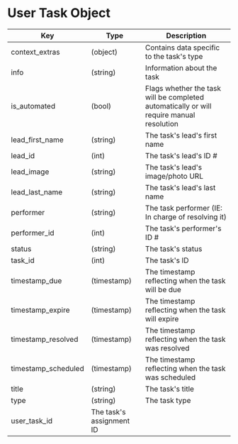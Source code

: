 # User Task Object

| Key | Type | Description
| - | - | -
| context_extras | (object) | Contains data specific to the task's type
| info | (string) | Information about the task
| is_automated | (bool) | Flags whether the task will be completed automatically or will require manual resolution
| lead_first_name | (string) | The task's lead's first name
| lead_id | (int) | The task's lead's ID #
| lead_image | (string) | The task's lead's image/photo URL
| lead_last_name | (string) | The task's lead's last name
| performer | (string) | The task performer (IE: In charge of resolving it)
| performer_id | (int) | The task's performer's ID #
| status | (string) | The task's status
| task_id | (int) | The task's ID
| timestamp_due | (timestamp) | The timestamp reflecting when the task will be due
| timestamp_expire | (timestamp) | The timestamp reflecting when the task will expire
| timestamp_resolved | (timestamp) | The timestamp reflecting when the task was resolved
| timestamp_scheduled | (timestamp) | The timestamp reflecting when the task was scheduled
| title | (string) | The task's title
| type | (string) | The task type
| user_task_id | The task's assignment ID
